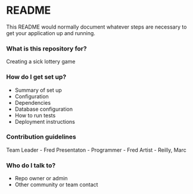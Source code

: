 # README #

This README would normally document whatever steps are necessary to get your application up and running.

### What is this repository for? ###

Creating a sick lottery game

### How do I get set up? ###

* Summary of set up
* Configuration
* Dependencies
* Database configuration
* How to run tests
* Deployment instructions

### Contribution guidelines ###

Team Leader - Fred
Presentaton - 
Programmer -  Fred
Artist - Reilly, Marc


### Who do I talk to? ###

* Repo owner or admin
* Other community or team contact